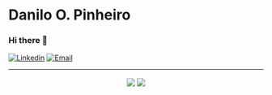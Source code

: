 # Danilo O. Pinheiro
### Hi there 👋

[![Linkedin](https://img.shields.io/badge/-LinkedIn-blue?style=flat&logo=Linkedin&logoColor=white)](https://www.linkedin.com/in/danilo-o-pinheiro-8127ab176/)
[![Email](https://img.shields.io/badge/-Outlook-blue?style=flat&logo=Mail&logoColor=white)](mailto:1381521@ises.com.br)

<hr>
<p align="center"> 
  <img align="center" src="https://github-readme-stats.vercel.app/api?username=DaniloOP1381521&show_icons=true&layout=compact" />

  <img align="center" src="https://github-readme-stats.vercel.app/api/top-langs/?username=DaniloOP1381521&show_icons=true&layout=compact" />
</p>

<!--
**DaniloOP1381521/DaniloOP1381521** is a ✨ _special_ ✨ repository because its `README.md` (this file) appears on your GitHub profile.

Here are some ideas to get you started:

- 🔭 I’m currently working on ...
- 🌱 I’m currently learning ...
- 👯 I’m looking to collaborate on ...
- 🤔 I’m looking for help with ...
- 💬 Ask me about ...
- 📫 How to reach me: ...
- 😄 Pronouns: ...
- ⚡ Fun fact: ...
-->
